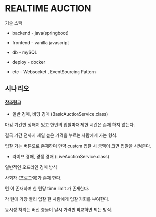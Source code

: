 # REALTIME AUCTION

기술 스택

* backend - java(springboot)
* frontend - vanilla javascript
* db - mySQL

* deploy - docker
* etc - Websocket , EventSourcing Pattern 

## 시나리오

#### [참조링크](<https://namu.wiki/w/eBay#s-5.3>)

* 일반 경매, 비딩 경매 (BasicAuctionService.class)

마감 기간만 정해져 있고 한번의 입찰마다 제한 시간은 존재 하지 않는다. 

결국 기간 전까지 제일 높은 가격을 부르는 사람에게 가는 형식.

입찰 가는 버튼으로 존재하며 만약 custom 입찰 시 금액이 크면 입찰을 시켜준다.



* 라이브 경매, 경쟁 경매 (LiveAuctionService.class)

일반적인 오프라인 경매 방식

사회자 (프로그램)가 존재 한다. 

턴 이 존재하며 한 턴당 time limit 가 존재한다. 

각 턴에 가장 빨리 입찰 한 사람에게 입찰 기회를 부여한다.

동시성 처리는 버전 충돌이 날시 가격만 비교하면 되는 방식.

